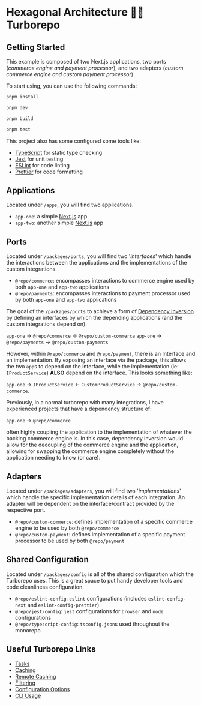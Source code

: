 # Hexagonal Architecture 🤝🏼 Turborepo

## Getting Started

This example is composed of two Next.js applications, two ports (*commerce engine and payment processor*), and two adapters (*custom commerce engine and custom payment processor*)

To start using, you can use the following commands: 

```bash
pnpm install

pnpm dev

pnpm build

pnpm test
```

This project also has some configured some tools like:

- [TypeScript](https://www.typescriptlang.org/) for static type checking
- [Jest](https://jestjs.io/) for unit testing
- [ESLint](https://eslint.org/) for code linting
- [Prettier](https://prettier.io) for code formatting


## Applications
Located under `/apps`, you will find two applications.
- `app-one`: a simple [Next.js](https://nextjs.org/) app
- `app-two`: another simple [Next.js](https://nextjs.org/) app

## Ports
Located under `/packages/ports`, you will find two '*interfaces*' which handle the interactions between the applications and the implementations of the custom integrations.  

- `@repo/commerce`: encompasses interactions to commerce engine used by both `app-one` and `app-two` applications
- `@repo/payments`: encompasses interactions to payment processor used by both `app-one` and `app-two` applications


The goal of the `/packages/ports` to achieve a form of [Dependency Inversion](https://tanzu.vmware.com/developer/blog/write-more-maintainable-testable-code-with-dependency-injection/) by defining an interfaces by which the depending applications (and the custom integrations depend on).  

`app-one` -> `@repo/commerce` -> `@repo/custom-commerce`
`app-one` -> `@repo/payments` -> `@repo/custom-payments`

However, within `@repo/commerce` and `@repo/payment`, there is an Interface and an implementation.  By exposing an interface via the package, this allows the two `app`s to depend on the interface, while the implementation (ie: `IProductService`) **ALSO** depend on the interface.  This looks something like:

`app-one` -> `IProductService` <- `CustomProductService` -> `@repo/custom-commerce`.

Previously, in a normal turborepo with many integrations, I have experienced projects that have a dependency structure of: 

`app-one` -> `@repo/commerce`

often highly coupling the application to the implementation of whatever the backing commerce engine is.  In this case, dependency inversion would allow for the decoupling of the commerce engine and the application, allowing for swapping the commerce engine completely without the application needing to know (or care). 


## Adapters
Located under `/packages/adapters`, you will find two '*implementations*' which handle the specific implementation details of each integration.  An adapter will be dependent on the interface/contract provided by the respective port.

- `@repo/custom-commerce`: defines implementation of a specific commerce engine to be used by both `@repo/commerce`
- `@repo/custom-payment`: defines implementation of a specific payment processor to be used by both `@repo/payment`


## Shared Configuration
Located under `/packages/config` is all of the shared configuration which the Turborepo uses.  This is a great space to put handy developer tools and code cleanliness configuration. 

- `@repo/eslint-config`: `eslint` configurations (includes `eslint-config-next` and `eslint-config-prettier`)
- `@repo/jest-config`: `jest` configurations for `browser` and `node` configurations
- `@repo/typescript-config`: `tsconfig.json`s used throughout the monorepo


## Useful Turborepo Links

- [Tasks](https://turbo.build/repo/docs/core-concepts/monorepos/running-tasks)
- [Caching](https://turbo.build/repo/docs/core-concepts/caching)
- [Remote Caching](https://turbo.build/repo/docs/core-concepts/remote-caching)
- [Filtering](https://turbo.build/repo/docs/core-concepts/monorepos/filtering)
- [Configuration Options](https://turbo.build/repo/docs/reference/configuration)
- [CLI Usage](https://turbo.build/repo/docs/reference/command-line-reference)
